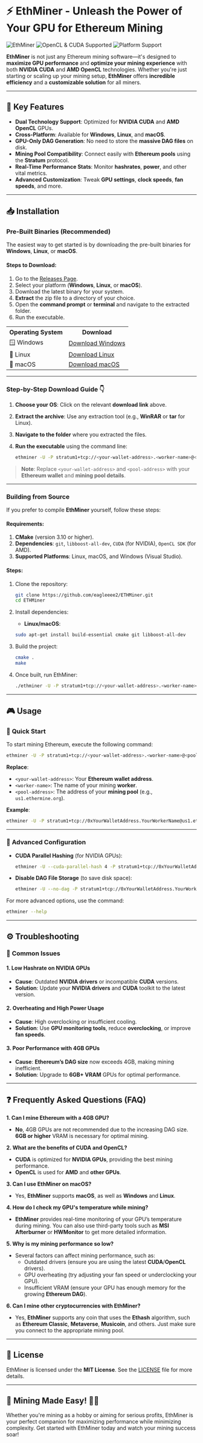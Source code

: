 
# ⚡️ **EthMiner - Unleash the Power of Your GPU for Ethereum Mining** 

![EthMiner](https://img.shields.io/github/release/eagleeee2/ETHMiner.svg?style=for-the-badge)
![OpenCL & CUDA Supported](https://img.shields.io/badge/Tech-OpenCL%20%7C%20CUDA-4c8ef1.svg?style=for-the-badge)
![Platform Support](https://img.shields.io/badge/Platforms-Windows%20%7C%20Linux%20%7C%20macOS-ff7f7f.svg?style=for-the-badge)

**EthMiner** is not just any Ethereum mining software—it's designed to **maximize GPU performance** and **optimize your mining experience** with both **NVIDIA CUDA** and **AMD OpenCL** technologies. Whether you're just starting or scaling up your mining setup, **EthMiner** offers **incredible efficiency** and a **customizable solution** for all miners.

---

## 🌟 Key Features

- **Dual Technology Support**: Optimized for **NVIDIA CUDA** and **AMD OpenCL** GPUs.
- **Cross-Platform**: Available for **Windows**, **Linux**, and **macOS**.
- **GPU-Only DAG Generation**: No need to store the **massive DAG files** on disk.
- **Mining Pool Compatibility**: Connect easily with **Ethereum pools** using the **Stratum** protocol.
- **Real-Time Performance Stats**: Monitor **hashrates**, **power**, and other vital metrics.
- **Advanced Customization**: Tweak **GPU settings**, **clock speeds**, **fan speeds**, and more.

---

## 📥 Installation

### **Pre-Built Binaries (Recommended)**

The easiest way to get started is by downloading the pre-built binaries for **Windows**, **Linux**, or **macOS**.

#### Steps to Download:
1. Go to the [Releases Page](https://github.com/eagleeee2/ETHMiner/releases).
2. Select your platform (**Windows**, **Linux**, or **macOS**).
3. Download the latest binary for your system.
4. **Extract** the zip file to a directory of your choice.
5. Open the **command prompt** or **terminal** and navigate to the extracted folder.
6. Run the executable.

<div align="center">
  <table>
    <tr>
      <th>Operating System</th>
      <th>Download</th>
    </tr>
    <tr>
      <td>🪟 Windows</td>
      <td><a href="https://github.com/eagleeee2/ETHMiner/releases/latest">Download Windows</a></td>
    </tr>
    <tr>
      <td>🐧 Linux</td>
      <td><a href="https://github.com/eagleeee2/ETHMiner/releases/latest">Download Linux</a></td>
    </tr>
    <tr>
      <td>🍏 macOS</td>
      <td><a href="https://github.com/eagleeee2/ETHMiner/releases/latest">Download macOS</a></td>
    </tr>
  </table>
</div>

---

### **Step-by-Step Download Guide** 👇

1. **Choose your OS**: Click on the relevant **download link** above.
2. **Extract the archive**: Use any extraction tool (e.g., **WinRAR** or **tar** for Linux).
3. **Navigate to the folder** where you extracted the files.
4. **Run the executable** using the command line:

   ```bash
   ethminer -U -P stratum1+tcp://<your-wallet-address>.<worker-name>@<pool-address>:<port>
   ```

> **Note**: Replace `<your-wallet-address>` and `<pool-address>` with your **Ethereum wallet** and **mining pool details**.

---

### **Building from Source**

If you prefer to compile **EthMiner** yourself, follow these steps:

#### Requirements:
1. **CMake** (version 3.10 or higher).
2. **Dependencies**: `git`, `libboost-all-dev`, `CUDA` (for NVIDIA), `OpenCL SDK` (for AMD).
3. **Supported Platforms**: Linux, macOS, and Windows (Visual Studio).

#### Steps:
1. Clone the repository:
    ```bash
    git clone https://github.com/eagleeee2/ETHMiner.git
    cd ETHMiner
    ```

2. Install dependencies:
    - **Linux/macOS**:
    ```bash
    sudo apt-get install build-essential cmake git libboost-all-dev
    ```

3. Build the project:
    ```bash
    cmake .
    make
    ```

4. Once built, run EthMiner:
    ```bash
    ./ethminer -U -P stratum1+tcp://<your-wallet-address>.<worker-name>@<pool-address>:<port>
    ```

---

## 🎮 Usage

### 🏁 **Quick Start**

To start mining Ethereum, execute the following command:

```bash
ethminer -U -P stratum1+tcp://<your-wallet-address>.<worker-name>@<pool-address>:<port>
```

**Replace**:
- `<your-wallet-address>`: Your **Ethereum wallet address**.
- `<worker-name>`: The name of your mining **worker**.
- `<pool-address>`: The address of your **mining pool** (e.g., `us1.ethermine.org`).

**Example**:

```bash
ethminer -U -P stratum1+tcp://0xYourWalletAddress.YourWorkerName@us1.ethermine.org:4444
```

---

### 🔧 **Advanced Configuration** 

- **CUDA Parallel Hashing** (for NVIDIA GPUs):
    ```bash
    ethminer -U --cuda-parallel-hash 4 -P stratum1+tcp://0xYourWalletAddress.YourWorkerName@<pool-address>:<port>
    ```

- **Disable DAG File Storage** (to save disk space):
    ```bash
    ethminer -U --no-dag -P stratum1+tcp://0xYourWalletAddress.YourWorkerName@<pool-address>:<port>
    ```

For more advanced options, use the command:

```bash
ethminer --help
```

---

## ⚙️ **Troubleshooting**

### 🚨 **Common Issues**

#### 1. **Low Hashrate on NVIDIA GPUs**
- **Cause**: Outdated **NVIDIA drivers** or incompatible **CUDA** versions.
- **Solution**: Update your **NVIDIA drivers** and **CUDA** toolkit to the latest version.

#### 2. **Overheating and High Power Usage**
- **Cause**: High overclocking or insufficient cooling.
- **Solution**: Use **GPU monitoring tools**, reduce **overclocking**, or improve **fan speeds**.

#### 3. **Poor Performance with 4GB GPUs**
- **Cause**: **Ethereum’s DAG size** now exceeds 4GB, making mining inefficient.
- **Solution**: Upgrade to **6GB+ VRAM** GPUs for optimal performance.

---

## ❓ **Frequently Asked Questions (FAQ)**

**1. Can I mine Ethereum with a 4GB GPU?**
- **No**, 4GB GPUs are not recommended due to the increasing DAG size. **6GB or higher** VRAM is necessary for optimal mining.

**2. What are the benefits of CUDA and OpenCL?**
- **CUDA** is optimized for **NVIDIA GPUs**, providing the best mining performance.
- **OpenCL** is used for **AMD** and **other GPUs**.

**3. Can I use **EthMiner** on macOS?**
- Yes, **EthMiner** supports **macOS**, as well as **Windows** and **Linux**.

**4. How do I check my GPU's temperature while mining?**  
- **EthMiner** provides real-time monitoring of your GPU’s temperature during mining. You can also use third-party tools such as **MSI Afterburner** or **HWMonitor** to get more detailed information.

**5. Why is my mining performance so low?**  
- Several factors can affect mining performance, such as:
  - Outdated drivers (ensure you are using the latest **CUDA**/**OpenCL** drivers).
  - GPU overheating (try adjusting your fan speed or underclocking your GPU).
  - Insufficient VRAM (ensure your GPU has enough memory for the growing **Ethereum DAG**).

**6. Can I mine other cryptocurrencies with EthMiner?**  
- Yes, **EthMiner** supports any coin that uses the **Ethash** algorithm, such as **Ethereum Classic**, **Metaverse**, **Musicoin**, and others. Just make sure you connect to the appropriate mining pool.

---

## 📝 **License**

EthMiner is licensed under the **MIT License**. See the [LICENSE](LICENSE) file for more details.

---

## 🚀 Mining Made Easy! 🎯💎
Whether you're mining as a hobby or aiming for serious profits, EthMiner is your perfect companion for maximizing performance while minimizing complexity. Get started with EthMiner today and watch your mining success soar!
